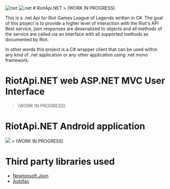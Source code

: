 <img src="https://s3-us-west-1.amazonaws.com/riot-api/img/riot-api-landing.png" alt="riot"/>
<img src="http://www.brandsoftheworld.com/sites/default/files/styles/logo-thumbnail/public/052011/microsoft_.net_.png?itok=yeSwxY-i" alt=".net"/>
# RiotApi.NET
> (WORK IN PROGRESS)


This is a .net Api for Riot Games League of Legends written in C#. The goal of this ptoject is to provide a higher 
level of interaction with the Riot's API Rest service, json responses are deserialized to objects and all methods of the
service are called via an Interface with all supported methods as documented by Riot.

In other words this project is a C# wrapper client that can be used within any kind of .net application or any other application using .net mono framework.



# RiotApi.NET web ASP.NET MVC User Interface 
> (WORK IN PROGRESS)

# RiotApi.NET Android application 
<img src="http://icons.iconarchive.com/icons/carlosjj/google-jfk/128/android-icon.png"/>
> (WORK IN PROGRESS)


# Third party libraries used
* [Newtonsoft.Json](http://www.newtonsoft.com/json)
* [Autofac](http://autofac.org/)
